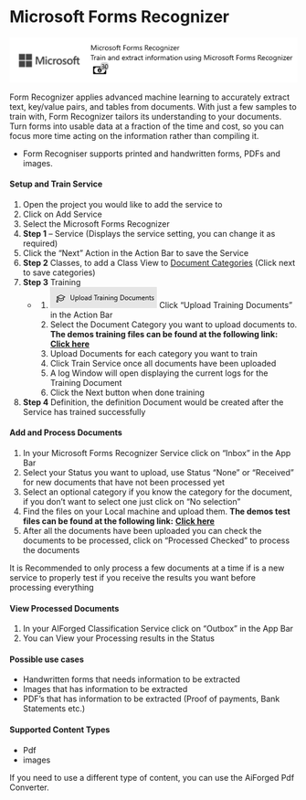# Microsoft Forms Recognizer

![](../assets/37.png)

Form Recognizer applies advanced machine learning to accurately extract text, key/value pairs, and tables from documents. With just a few samples to train with, Form Recognizer tailors its understanding to your documents. Turn forms into usable data at a fraction of the time and cost, so you can focus more time acting on the information rather than compiling it.

* Form Recogniser supports printed and handwritten forms, PDFs and images.

#### Setup and Train Service

1. Open the project you would like to add the service to
2. Click on Add Service
3. Select the Microsoft Forms Recognizer
4. **Step 1** – Service \(Displays the service setting, you can change it as required\)
5. Click the “Next” Action in the Action Bar to save the Service
6. **Step 2** Classes, to add a Class View to [Document Categories]() \(Click next to save categories\)
7. **Step 3** Training
   * 1. ![](../.gitbook/assets/38.png) Click “Upload Training Documents” in the Action Bar
     2. Select the Document Category you want to upload documents to. **The demos training files can be found at the following link:** [**Click here**](https://larchold-my.sharepoint.com/:u:/g/personal/jannie_larcai_com/EVXJvXsMjM1Gnmhcic-UUnoB99xK0fDRjsaZREkx63PFHg?e=4RtU6d)
     3. Upload Documents for each category you want to train
     4. Click Train Service once all documents have been uploaded
     5. A log Window will open displaying the current logs for the Training Document
     6. Click the Next button when done training
8. **Step 4** Definition, the definition Document would be created after the Service has trained successfully

#### Add and Process Documents

1. In your Microsoft Forms Recognizer Service click on “Inbox” in the App Bar
2. Select your Status you want to upload, use Status “None” or “Received” for new documents that have not been processed yet
3. Select an optional category if you know the category for the document, if you don’t want to select one just click on “No selection”
4. Find the files on your Local machine and upload them. **The demos test files can be found at the following link:** [**Click here**](https://larchold-my.sharepoint.com/:u:/g/personal/jannie_larcai_com/Ec-_k8RmUqNAv6WgCgwItfcBTRp1Gk0V6OeyTj2S3SIUQg?e=EquxX9)
5. After all the documents have been uploaded you can check the documents to be processed, click on “Processed Checked” to process the documents

It is Recommended to only process a few documents at a time if is a new service to properly test if you receive the results you want before processing everything

#### View Processed Documents

1. In your AIForged Classification Service click on “Outbox” in the App Bar
2. You can View your Processing results in the Status

#### Possible use cases

* Handwritten forms that needs information to be extracted
* Images that has information to be extracted
* PDF’s that has information to be extracted \(Proof of payments, Bank Statements etc.\)

#### Supported Content Types

* Pdf
* images

If you need to use a different type of content, you can use the AiForged Pdf Converter.

